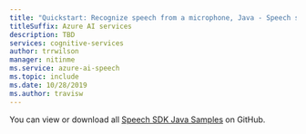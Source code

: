 ```yaml
---
title: "Quickstart: Recognize speech from a microphone, Java - Speech service"
titleSuffix: Azure AI services
description: TBD
services: cognitive-services
author: trrwilson
manager: nitinme
ms.service: azure-ai-speech
ms.topic: include
ms.date: 10/28/2019
ms.author: travisw
---
```


You can view or download all <a href="https://aka.ms/speech/github-java">Speech SDK Java Samples</a> on GitHub. 
